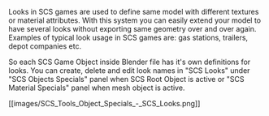 Looks in SCS games are used to define same model with different textures or material attributes. With this system you can easily extend your model to have several looks without exporting same geometry over and over again. Examples of typical look usage in SCS games are: gas stations, trailers, depot companies etc.

So each SCS Game Object inside Blender file has it's own definitions for looks. You can create, delete and edit look names in "SCS Looks" under "SCS Objects Specials" panel when SCS Root Object is active or "SCS Material Specials" panel when mesh object is active.

[[images/SCS_Tools_Object_Specials_-_SCS_Looks.png]]
